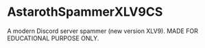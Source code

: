 # AstarothSpammerXLV9CS
A modern Discord server spammer (new version XLV9). MADE FOR EDUCATIONAL PURPOSE ONLY.
